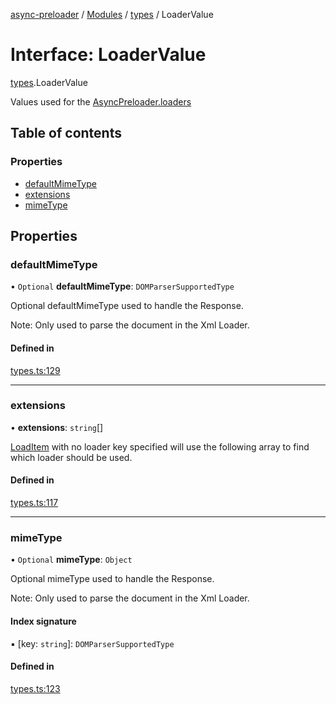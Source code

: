 [async-preloader](../README.md) / [Modules](../modules.md) / [types](../modules/types.md) / LoaderValue

# Interface: LoaderValue

[types](../modules/types.md).LoaderValue

Values used for the [AsyncPreloader.loaders](../classes/index.AsyncPreloader.md#loaders)

## Table of contents

### Properties

- [defaultMimeType](types.LoaderValue.md#defaultmimetype)
- [extensions](types.LoaderValue.md#extensions)
- [mimeType](types.LoaderValue.md#mimetype)

## Properties

### defaultMimeType

• `Optional` **defaultMimeType**: `DOMParserSupportedType`

Optional defaultMimeType used to handle the Response.

Note: Only used to parse the document in the Xml Loader.

#### Defined in

[types.ts:129](https://github.com/dmnsgn/async-preloader/blob/acf8770/src/types.ts#L129)

___

### extensions

• **extensions**: `string`[]

[LoadItem](types.LoadItem.md) with no loader key specified will use the following array to find which loader should be used.

#### Defined in

[types.ts:117](https://github.com/dmnsgn/async-preloader/blob/acf8770/src/types.ts#L117)

___

### mimeType

• `Optional` **mimeType**: `Object`

Optional mimeType used to handle the Response.

Note: Only used to parse the document in the Xml Loader.

#### Index signature

▪ [key: `string`]: `DOMParserSupportedType`

#### Defined in

[types.ts:123](https://github.com/dmnsgn/async-preloader/blob/acf8770/src/types.ts#L123)
